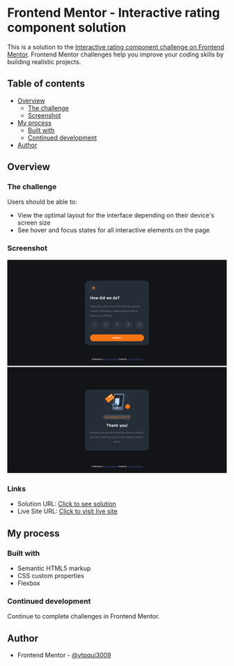 # Frontend Mentor - Interactive rating component solution

This is a solution to the [Interactive rating component challenge on Frontend Mentor](https://www.frontendmentor.io/challenges/interactive-rating-component-koxpeBUmI). Frontend Mentor challenges help you improve your coding skills by building realistic projects.

## Table of contents

- [Overview](#overview)
  - [The challenge](#the-challenge)
  - [Screenshot](#screenshot)
- [My process](#my-process)
  - [Built with](#built-with)
  - [Continued development](#continued-development)
- [Author](#author)

## Overview

### The challenge

Users should be able to:

- View the optimal layout for the interface depending on their device's screen size
- See hover and focus states for all interactive elements on the page

### Screenshot

![](./design/interactive-rating-component-screenshot-1.png)
![](./design/interactive-rating-component-screenshot-2.png)

### Links

- Solution URL: [Click to see solution](https://www.frontendmentor.io/solutions/interactive-rating-component-using-html-css-and-js-N4Bx8PNXap)
- Live Site URL: [Click to visit live site](https://interactive-rating-component-vtpqui.netlify.app/)

## My process

### Built with

- Semantic HTML5 markup
- CSS custom properties
- Flexbox

### Continued development

Continue to complete challenges in Frontend Mentor.

## Author

- Frontend Mentor - [@vtpqui3009](https://www.frontendmentor.io/profile/vtpqui3009)
